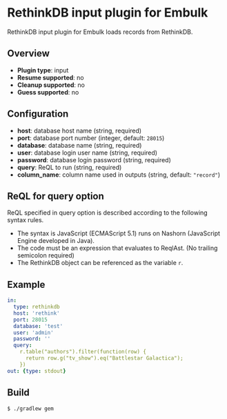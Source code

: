 # RethinkDB input plugin for Embulk

RethinkDB input plugin for Embulk loads records from RethinkDB.

## Overview

* **Plugin type**: input
* **Resume supported**: no
* **Cleanup supported**: no
* **Guess supported**: no

## Configuration

- **host**: database host name (string, required)
- **port**: database port number (integer, default: `28015`)
- **database**: database name (string, required)
- **user**: database login user name (string, required)
- **password**: database login password (string, required)
- **query**: ReQL to run (string, required)
- **column_name**: column name used in outputs (string, default: `"record"`)

## ReQL for query option

ReQL specified in query option is described according to the following syntax rules.

- The syntax is JavaScript (ECMAScript 5.1) runs on Nashorn (JavaScript Engine developed in Java).
- The code must be an expression that evaluates to ReqlAst. (No trailing semicolon required)
- The RethinkDB object can be referenced as the variable `r`.

## Example

```yaml
in:
  type: rethinkdb
  host: 'rethink'
  port: 28015
  database: 'test'
  user: 'admin'
  password: ''
  query:
    r.table("authors").filter(function(row) {
      return row.g("tv_show").eq("Battlestar Galactica");
    })
out: {type: stdout}
```


## Build

```
$ ./gradlew gem
```
